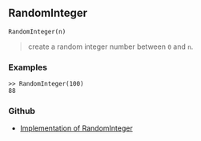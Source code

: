 ## RandomInteger

```
RandomInteger(n)
```

> create a random integer number between `0` and `n`.
 
### Examples

```
>> RandomInteger(100)
88
```
### Github
* [Implementation of RandomInteger](https://github.com/axkr/symja_android_library/blob/master/symja_android_library/matheclipse-core/src/main/java/org/matheclipse/core/builtin/RandomFunctions.java#L295) 
